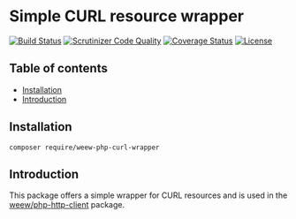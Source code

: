 # Simple CURL resource wrapper

[![Build Status](https://travis-ci.org/weew/php-curl-wrapper.svg?branch=master)](https://travis-ci.org/weew/php-curl-wrapper)
[![Scrutinizer Code Quality](https://scrutinizer-ci.com/g/weew/php-curl-wrapper/badges/quality-score.png?b=master)](https://scrutinizer-ci.com/g/weew/php-curl-wrapper/?branch=master)
[![Coverage Status](https://coveralls.io/repos/weew/php-curl-wrapper/badge.svg?branch=master&service=github)](https://coveralls.io/github/weew/php-curl-wrapper?branch=master)
[![License](https://poser.pugx.org/weew/php-curl-wrapper/license)](https://packagist.org/packages/weew/php-curl-wrapper)

## Table of contents

- [Installation](#installation)
- [Introduction](#introduction)

## Installation

`composer require/weew-php-curl-wrapper`

## Introduction

This package offers a simple wrapper for CURL resources and is used in the [weew/php-http-client](https://github.com/weew/php-http-client) package.
